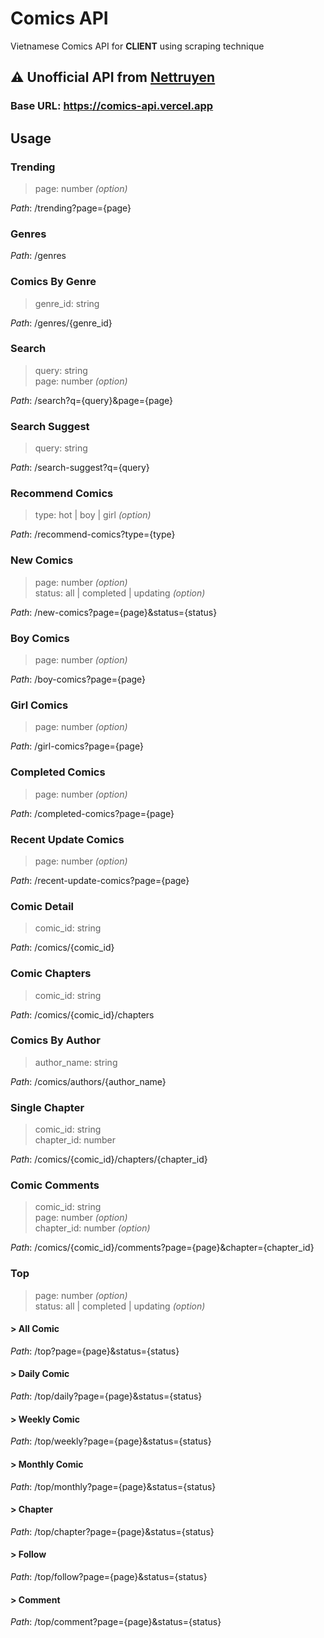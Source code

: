 # Comics API

Vietnamese Comics API for **CLIENT** using scraping technique

## ⚠️ Unofficial API from [Nettruyen](https://nettruyen.com)

### **Base URL**: https://comics-api.vercel.app

## Usage

### **Trending**

> page: number _(option)_

_Path_: /trending?page={page}

### **Genres**

_Path_: /genres

### **Comics By Genre**

> genre_id: string

_Path_: /genres/{genre_id}

### **Search**

> query: string \
> page: number _(option)_

_Path_: /search?q={query}&page={page}

### **Search Suggest**

> query: string

_Path_: /search-suggest?q={query}

### **Recommend Comics**

> type: hot | boy | girl _(option)_

_Path_: /recommend-comics?type={type}

### **New Comics**

> page: number _(option)_ \
> status: all | completed | updating _(option)_

_Path_: /new-comics?page={page}&status={status}

### **Boy Comics**

> page: number _(option)_

_Path_: /boy-comics?page={page}

### **Girl Comics**

> page: number _(option)_

_Path_: /girl-comics?page={page}

### **Completed Comics**

> page: number _(option)_

_Path_: /completed-comics?page={page}

### **Recent Update Comics**

> page: number _(option)_

_Path_: /recent-update-comics?page={page}

### **Comic Detail**

> comic_id: string

_Path_: /comics/{comic_id}

### **Comic Chapters**

> comic_id: string

_Path_: /comics/{comic_id}/chapters

### **Comics By Author**

> author_name: string

_Path_: /comics/authors/{author_name}

### **Single Chapter**

> comic_id: string \
> chapter_id: number

_Path_: /comics/{comic_id}/chapters/{chapter_id}

### **Comic Comments**

> comic_id: string \
> page: number _(option)_ \
> chapter_id: number _(option)_

_Path_: /comics/{comic_id}/comments?page={page}&chapter={chapter_id}

### **Top**

> page: number _(option)_ \
> status: all | completed | updating _(option)_

#### > **All Comic**

_Path_: /top?page={page}&status={status}

#### > **Daily Comic**

_Path_: /top/daily?page={page}&status={status}

#### > **Weekly Comic**

_Path_: /top/weekly?page={page}&status={status}

#### > **Monthly Comic**

_Path_: /top/monthly?page={page}&status={status}

#### > **Chapter**

_Path_: /top/chapter?page={page}&status={status}

#### > **Follow**

_Path_: /top/follow?page={page}&status={status}

#### > **Comment**

_Path_: /top/comment?page={page}&status={status}
